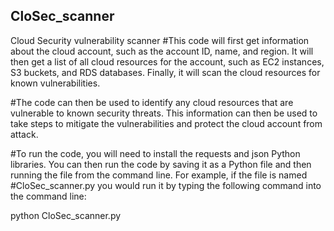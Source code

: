 ## CloSec_scanner
Cloud Security  vulnerability scanner
#This code will first get information about the cloud account, such as the account ID, name, and region. It will then get a list of all cloud resources for the account, such as EC2 instances, S3 buckets, and RDS databases. Finally, it will scan the cloud resources for known vulnerabilities.


#The code can then be used to identify any cloud resources that are vulnerable to known security threats. This information can then be used to take steps to mitigate the vulnerabilities and protect the cloud account from attack.

#To run the code, you will need to install the requests and json Python libraries. You can then run the code by saving it as a Python file and then running the file from the command line. For example, if the file is named 
 #CloSec_scanner.py  you would run it by typing the following command into the command line:


 python  CloSec_scanner.py  
